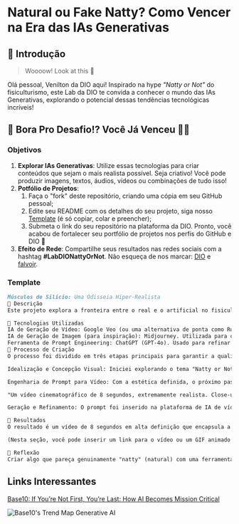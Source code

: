# Natural ou Fake Natty? Como Vencer na Era das IAs Generativas

## 🚀 Introdução

> Woooow! Look at this 👀

Olá pessoal, Venilton da DIO aqui! Inspirado na hype _"Natty or Not"_ do fisiculturismo, este Lab da DIO te convida a conhecer o mundo das IAs Generativas, explorando o potencial dessas tendências tecnológicas incríveis!

## 🎯 Bora Pro Desafio!? Você Já Venceu 💪🤓

### Objetivos

1. **Explorar IAs Generativas**: Utilize essas tecnologias para criar conteúdos que sejam o mais realista possível. Seja criativo! Você pode produzir imagens, textos, áudios, vídeos ou combinações de tudo isso!
1. **Potfólio de Projetos**:
    1. Faça o "fork" deste repositório, criando uma cópia em seu GitHub pessoal;
    2. Edite seu README com os detalhes do seu projeto, siga nosso [Template](#template) (é só copiar, colar e preencher);
    3. Submeta o link do seu repositório na plataforma da DIO. Pronto, você acabou de fortalecer seu portfólio de projetos nos perfis do GitHub e DIO 🚀
1. **Efeito de Rede**: Compartilhe seus resultados nas redes sociais com a hashtag **#LabDIONattyOrNot**. Não esqueça de nos marcar: [DIO](https://www.linkedin.com/school/dio-makethechange) e [falvojr](https://www.linkedin.com/in/falvojr).

### Template

```markdown
Músculos de Silício: Uma Odisseia Hiper-Realista
📒 Descrição
Este projeto explora a fronteira entre o real e o artificial no fisiculturismo, inspirado pelo desafio "Natty or Not". Através de um vídeo de 8 segundos gerado por Inteligência Artificial, a obra busca criar uma cena de treino tão realista e "aesthetic" que levanta a questão: o que vemos é fruto de anos de dedicação humana ("Natty") ou da pura capacidade computacional de uma IA Generativa? O vídeo apresenta um atleta em um ambiente de academia com iluminação dramática, focando na textura da pele, na contração muscular e nos detalhes do suor para desafiar a percepção do espectador.

🤖 Tecnologias Utilizadas
IA de Geração de Vídeo: Google Veo (ou uma alternativa de ponta como RunwayML Gen-3 ou Pika Labs). A escolha se baseia na capacidade de gerar vídeos de alta fidelidade, com controle sobre a cinematografia e realismo dos detalhes.
IA de Geração de Imagem (para inspiração): Midjourney. Utilizada para criar concept arts e definir a estética visual, o estilo de iluminação e o design do atleta antes da geração do vídeo.
Ferramenta de Prompt Engineering: ChatGPT (GPT-4o). Usado para refinar e detalhar os prompts de comando, buscando a máxima precisão na descrição da cena a ser gerada pela IA de vídeo.
🧐 Processo de Criação
O processo foi dividido em três etapas principais para garantir a qualidade e o impacto do resultado final:

Idealização e Concepção Visual: Iniciei explorando o tema "Natty or Not" no Midjourney para criar a estética do projeto. O objetivo era definir o "look and feel" do atleta e do ambiente. O prompt principal foi: cinematic shot, hyper-realistic male bodybuilder, 8k, dramatic lighting in a gritty gym, focus on muscle fiber and sweat, style of a fitness documentary --ar 16:9 --style raw. Essa etapa foi crucial para ter uma referência visual clara.

Engenharia de Prompt para Vídeo: Com a estética definida, o próximo passo foi traduzir essa visão em um prompt detalhado para a IA de geração de vídeo. O desafio era descrever não apenas a imagem, mas também o movimento, a atmosfera e a "emoção" da cena em 8 segundos. O prompt final elaborado foi:

"Um vídeo cinematográfico de 8 segundos, extremamente realista. Close-up de um braço de fisiculturista realizando uma rosca direta com um halter pesado. A câmera foca na contração do bíceps, mostrando as fibras musculares se movendo sob a pele. Gotículas de suor brilham sob uma iluminação de estúdio dramática, com sombras profundas. O fundo é uma academia escura e rústica. O movimento é lento e controlado, enfatizando a força e a tensão. Qualidade 8K, hiper-realismo."

Geração e Refinamento: O prompt foi inserido na plataforma de IA de vídeo. Foram geradas algumas variações, e a melhor foi selecionada com base na fluidez do movimento, no realismo dos detalhes e no impacto visual geral. Nenhum pós-processamento foi aplicado para manter o resultado "puro" da IA.

🚀 Resultados
O resultado é um vídeo de 8 segundos em alta definição que encapsula a intensidade do fisiculturismo. A cena apresenta um realismo impressionante, desde a textura da pele e a vascularização visível até a forma como a luz interage com o suor, criando um espetáculo visual que deixa o espectador em dúvida sobre sua origem. O vídeo cumpre o objetivo de ser "extremamente aesthetic" e serve como uma peça poderosa de portfólio sobre o potencial das IAs Generativas em criar conteúdo indistinguível da realidade.

(Nesta seção, você pode inserir um link para o vídeo ou um GIF animado dele)

💭 Reflexão
Criar algo que pareça genuinamente "natty" (natural) com uma ferramenta que é, por definição, artificial, foi um desafio fascinante. A maior dificuldade não está apenas em gerar uma imagem bonita, mas em capturar a imperfeição e a essência do esforço humano. Detalhes como a leve tremida do músculo sob tensão, a forma como o suor escorre de maneira não uniforme e a expressão sutil de concentração são elementos que as IAs estão começando a dominar. Este projeto demonstrou que estamos em um ponto de inflexão: a linha entre o que é real e o que é gerado está cada vez mais tênue, e o verdadeiro poder do criador agora reside na sua capacidade de descrever uma visão com riqueza de detalhes – a engenharia de prompt como uma nova forma de arte.
```

## Links Interessantes

[Base10: If You’re Not First, You’re Last: How AI Becomes Mission Critical](https://base10.vc/post/generative-ai-mission-critical/)

![Base10's Trend Map Generative AI](https://github.com/digitalinnovationone/lab-natty-or-not/assets/730492/f4df26e8-f8f7-4419-8252-c69d73ea930c)
